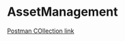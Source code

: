 # AssetManagement
[Postman COllection link](https://www.getpostman.com/collections/aa5510e6ecdeeb2ed08f)
